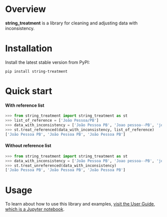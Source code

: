 # Overview

**string_treatment** is a library for cleaning and adjusting data with inconsistency.

# Installation
Install the latest stable version from PyPI:

```shell
pip install string-treatment
```

# Quick start
#### With reference list
``` python
>>> from string_treatment import string_treatment as st
>>> list_of_reference = ['João Pessoa/PB']
>>> data_with_inconsistency = ['João Pessoa PB', 'Joao pessoa--PB', 'joa pssoa(pb)']
>>> st.treat_referenced(data_with_inconsistency, list_of_reference)
['João Pessoa PB', 'João Pessoa PB', 'João Pessoa PB']
```

#### Without reference list
``` python
>>> from string_treatment import string_treatment as st
>>> data_with_inconsistency = ['João Pessoa PB', 'Joao pessoa--PB', 'joa pssoa(pb)']
>>> st.treat_unreferenced(data_with_inconsistency)
['João Pessoa PB', 'João Pessoa PB', 'João Pessoa PB']
```

# Usage
To learn about how to use this library and examples,
[visit the User Guide, which is a Jupyter notebook](https://github.com/guilhermehuther/string_treatment/blob/main/guide.ipynb).
